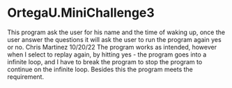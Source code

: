 # OrtegaU.MiniChallenge3
This program ask the user for his name and the time of waking up, once the user answer the questions it will ask the user to run the program again yes or no.
Chris Martinez
10/20/22 The program works as intended, however when I select to replay again, by hitting yes - the program goes into a infinite loop, and I have to break the program to stop the program to continue on the infinite loop. Besides this the program meets the requirement. 